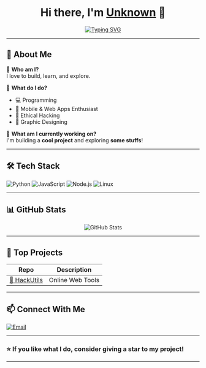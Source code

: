 <h1 align="center">Hi there, I'm <a href="https://github.com/your-username">Unknown</a> 👋</h1>

<p align="center">
  <a href="https://github.com/HackUtils">
    <img src="https://readme-typing-svg.herokuapp.com?font=Fira+Code&pause=1000&color=0CF70C&center=true&width=435&lines=Ethical+Hacker;Graphic+Designer;Tech+Explorer" alt="Typing SVG" />
  </a>
</p>

---

## 🚀 **About Me**
🔹 **Who am I?**  
I love to build, learn, and explore.  

🔹 **What do I do?**  
- 💻 Programming
- 📱 Mobile & Web Apps Enthusiast  
- 🚀 Ethical Hacking
- 🎨 Graphic Designing

🔹 **What am I currently working on?**  
I'm building a **cool project** and exploring **some stuffs**!

---

## 🛠️ **Tech Stack**
![Python](https://img.shields.io/badge/Python-3776AB?style=for-the-badge&logo=python&logoColor=white)
![JavaScript](https://img.shields.io/badge/JavaScript-F7DF1E?style=for-the-badge&logo=javascript&logoColor=black)
![Node.js](https://img.shields.io/badge/Node.js-339933?style=for-the-badge&logo=node.js&logoColor=white)
![Linux](https://img.shields.io/badge/Linux-FCC624?style=for-the-badge&logo=linux&logoColor=black)

---

## 📊 **GitHub Stats**
<p align="center">
  <img src="https://github-readme-stats.vercel.app/api?username=HackUtils&show_icons=true&theme=radical" alt="GitHub Stats" />
</p>

---

## 🎯 **Top Projects**
| Repo | Description |
|------|------------|
| [🚀 HackUtils](https://github.com/your-username/project1) | Online Web Tools|

---

## 📫 **Connect With Me**
[![Email](https://img.shields.io/badge/Email-D14836?style=for-the-badge&logo=gmail&logoColor=white)](mailto:HackUtils@proton.me)

---

### ⭐ **If you like what I do, consider giving a star to my project!**  

---
